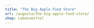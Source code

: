 ```yaml
---
title: "The Big Apple Food Store"
url: /augusta/the-big-apple-food-store/
shop: Lebensmittel
---
```

